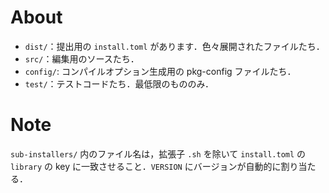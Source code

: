 # About

- `dist/`：提出用の `install.toml` があります．色々展開されたファイルたち．
- `src/`：編集用のソースたち．
- `config/`: コンパイルオプション生成用の pkg-config ファイルたち．
- `test/`：テストコードたち．最低限のもののみ．

# Note
`sub-installers/` 内のファイル名は，拡張子 `.sh` を除いて `install.toml` の `library` の key に一致させること．`VERSION` にバージョンが自動的に割り当たる．
